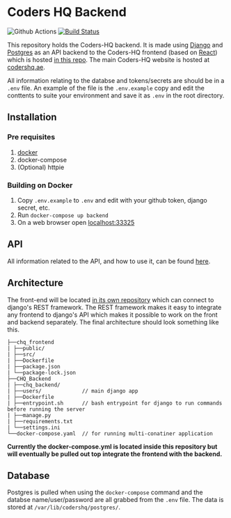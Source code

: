 
# Coders HQ Backend

![Github Actions](https://github.com/Coders-HQ/CHQ_Backend/workflows/Django%20Test/badge.svg)
[![Build Status](https://ci.codershq.ae/buildStatus/icon?job=CHQ_Backend%2Fmain)](https://ci.codershq.ae/blue/organizations/jenkins/CHQ_Backend/activity/)

This repository holds the Coders-HQ backend. It is made using [Django](https://www.djangoproject.com/) and [Postgres](https://www.postgresql.org/) as an API backend to the Coders-HQ frontend (based on [React](https://reactjs.org/)) which is hosted [in this repo](https://github.com/Coders-HQ/CHQ_Frontend). The main Coders-HQ website is hosted at [codershq.ae](https://codershq.ae).

All information relating to the databse and tokens/secrets are should be in a `.env` file. An example of the file is the `.env.example` copy and edit the conttents to suite your environment and save it as `.env` in the root directory.

## Installation

### Pre requisites

1.  [docker](https://docs.docker.com/get-docker/)
2.  docker-compose
3.  (Optional) httpie

### Building on Docker

1. Copy `.env.example` to `.env` and edit with your github token, django secret, etc.
2. Run `docker-compose up backend` 
3. On a web browser open [localhost:33325](http://localhost33325)


## API

All information related to the API, and how to use it, can be found [here](https://documenter.getpostman.com/view/13659675/TVmJjeuV).

## Architecture

The front-end will be located [in its own repository](https://github.com/Coders-HQ/CHQ_Frontend) which can connect to django's REST framework. The REST framework makes it easy to integrate any frontend to django's API which makes it possible to work on the front and backend separately. The final architecture should look something like this.

```
├──chq_frontend
| ├──public/
| ├──src/
| ├──Dockerfile          
| ├──package.json
| └──package-lock.json
├──CHQ_Backend
| ├──chq_backend/
| ├──users/             // main django app
| ├──Dockerfile         
| ├──entrypoint.sh      // bash entrypoint for django to run commands before running the server
| ├──manage.py          
| ├──requirements.txt
| └──settings.ini
└──docker-compose.yaml  // for running multi-conatiner application
```

__Currently the docker-compose.yml is located inside this repository but will eventually be pulled out top integrate the frontend with the backend.__

## Database

Postgres is pulled when using the `docker-compose` command and the databse name/user/password are all grabbed from the `.env` file. The data is stored at `/var/lib/codershq/postgres/`. 